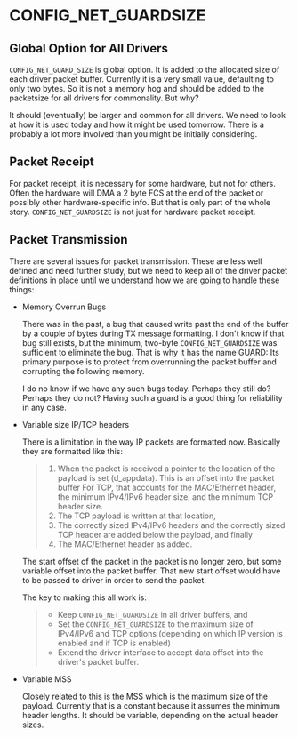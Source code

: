 CONFIG\_NET\_GUARDSIZE
======================

Global Option for All Drivers
-----------------------------

`CONFIG_NET_GUARD_SIZE` is global option. It is added to the allocated
size of each driver packet buffer. Currently it is a very small value,
defaulting to only two bytes. So it is not a memory hog and should be
added to the packetsize for all drivers for commonality. But why?

It should (eventually) be larger and common for all drivers. We need to
look at how it is used today and how it might be used tomorrow. There is
a probably a lot more involved than you might be initially considering.

Packet Receipt
--------------

For packet receipt, it is necessary for some hardware, but not for
others. Often the hardware will DMA a 2 byte FCS at the end of the
packet or possibly other hardware-specific info. But that is only part
of the whole story. `CONFIG_NET_GUARDSIZE` is not just for hardware
packet receipt.

Packet Transmission
-------------------

There are several issues for packet transmission. These are less well
defined and need further study, but we need to keep all of the driver
packet definitions in place until we understand how we are going to
handle these things:

-   Memory Overrun Bugs

    There was in the past, a bug that caused write past the end of the
    buffer by a couple of bytes during TX message formatting. I don\'t
    know if that bug still exists, but the minimum, two-byte
    `CONFIG_NET_GUARDSIZE` was sufficient to eliminate the bug. That is
    why it has the name GUARD: Its primary purpose is to protect from
    overrunning the packet buffer and corrupting the following memory.

    I do no know if we have any such bugs today. Perhaps they still do?
    Perhaps they do not? Having such a guard is a good thing for
    reliability in any case.

-   Variable size IP/TCP headers

    There is a limitation in the way IP packets are formatted now.
    Basically they are formatted like this:

    > 1.  When the packet is received a pointer to the location of the
    >     payload is set (d\_appdata). This is an offset into the packet
    >     buffer For TCP, that accounts for the MAC/Ethernet header, the
    >     minimum IPv4/IPv6 header size, and the minimum TCP header
    >     size.
    > 2.  The TCP payload is written at that location,
    > 3.  The correctly sized IPv4/IPv6 headers and the correctly sized
    >     TCP header are added below the payload, and finally
    > 4.  The MAC/Ethernet header as added.

    The start offset of the packet in the packet is no longer zero, but
    some variable offset into the packet buffer. That new start offset
    would have to be passed to driver in order to send the packet.

    The key to making this all work is:

    > -   Keep `CONFIG_NET_GUARDSIZE` in all driver buffers, and
    > -   Set the `CONFIG_NET_GUARDSIZE` to the maximum size of
    >     IPv4/IPv6 and TCP options (depending on which IP version is
    >     enabled and if TCP is enabled)
    > -   Extend the driver interface to accept data offset into the
    >     driver\'s packet buffer.

-   Variable MSS

    Closely related to this is the MSS which is the maximum size of the
    payload. Currently that is a constant because it assumes the minimum
    header lengths. It should be variable, depending on the actual
    header sizes.
